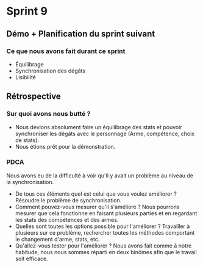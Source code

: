 # Sprint 9

## Démo + Planification du sprint suivant

### Ce que nous avons fait durant ce sprint
* Équilibrage
* Synchronisation des dégâts 
* Lisibilité

## Rétrospective

### Sur quoi avons nous butté ?
* Nous devions absolument faire un équilibrage des stats et pouvoir synchroniser les dégâts avec le personnage (Arme, compétence, choix de stats).
* Nous étions prêt pour la démonstration.


### PDCA
Nous avons eu de la difficulté à voir qu'il y avait un problème au niveau de la synchronisation.
* De tous ces éléments quel est celui que vous voulez améliorer ?    Résoudre le problème de synchronisation.
* Comment pouvez-vous mesurer qu'il s'améliore ?    Nous pourrons mesurer que cela fonctionne en faisant plusieurs parties et en regardant les stats des compétences et des armes.
* Quelles sont toutes les options possible pour l'améliorer ?    Travailler à plusieurs sur ce problème, rechercher toutes les méthodes comportant le changement d'arme, stats, etc.
* Qu'allez-vous tester pour l'améliorer ?    Nous avons fait comme à notre habitude, nous nous sommes réparti en deux binômes afin que le travail soit efficace.